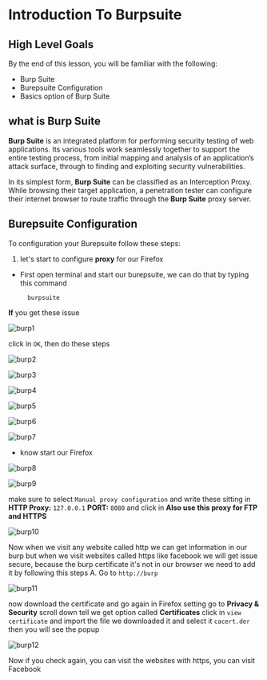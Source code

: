 # Introduction To Burpsuite

## High Level Goals

By the end of this lesson, you will be familiar with the following:
- Burp Suite
- Burepsuite Configuration
- Basics option of Burp Suite

## what is Burp Suite

**Burp Suite** is an integrated platform for performing security testing of web applications. Its various tools work seamlessly together to support the entire testing process, from initial mapping and analysis of an application’s attack surface, through to finding and exploiting security vulnerabilities.

In its simplest form, **Burp Suite** can be classified as an Interception Proxy. While browsing their target application, a penetration tester can configure their internet browser to route traffic through the **Burp Suite** proxy server.

## Burepsuite Configuration
To configuration your Burepsuite follow these steps:

1. let's start to configure **proxy** for  our Firefox 
- First open terminal and start our burepsuite, we can do that by typing this command

		burpsuite

**If** you get these issue 

![burp1](/img/burp1.png)

click in `OK`, then do these steps

![burp2](/img/burp2.png)

![burp3](/img/burp3.png)

![burp4](/img/burp4.png)

![burp5](/img/burp5.png)

![burp6](/img/burp6.png)

![burp7](/img/burp7.png)

- know start our Firefox 

![burp8](/img/burp8.png)

![burp9](/img/burp9.png)

make sure to select `Manual proxy configuration` and write these sitting
in **HTTP Proxy:** `127.0.0.1` **PORT:** `8080` and click in **Also use this proxy for FTP and HTTPS**

![burp10](/img/burp10.png)

Now when we visit any website called http we can get information in our burp but when we visit websites called https like facebook we will get issue secure, because the burp certificate it's not in our browser we need to add it  by following this steps
A. Go to `http://burp`

![burp11](/img/burp11.png)

now download the certificate and go again in Firefox setting go to **Privacy & Security** scroll down tell we get option called **Certificates** click in `view certificate` and import the file we downloaded it and select it `cacert.der` then you will see the popup  

![burp12](/img/burp12.png)

Now if you check again, you can visit the websites with https, you can visit Facebook
